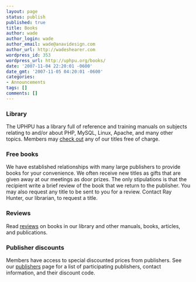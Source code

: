 ```yaml
---
layout: page
status: publish
published: true
title: Books
author: wade
author_login: wade
author_email: wade@anavidesign.com
author_url: http://wadeshearer.com
wordpress_id: 353
wordpress_url: http://uphpu.org/books/
date: '2007-11-04 22:20:01 -0600'
date_gmt: '2007-11-05 04:20:01 -0600'
categories:
- Announcements
tags: []
comments: []
---
```

<h3>Library</h3>
<p>The UPHPU has a library full of reference and training manuals on subjects relating to and/or about PHP, MySQL, Linux, Apache, and many other topics. Members may <a href="/books/library/">check out</a> any of our titles free of charge.</p>
<h3>Free books</h3>
<p>We have established relationships with many large publishers to provide books for your convenience. We often receive new titles as gifts that are given away at our meetings as door prizes. The only stipulations is that the recipient write a brief review of the book that we return to the publisher. You may also request any title to be sent to you for a review. Contact Ray Hunter, our librarian, to request a title.</p>
<h3>Reviews</h3>
<p>Read <a href="/category/reviews/">reviews</a> on books in our library and other manuals, books, articles, and publications.</p>
<h3>Publisher discounts</h3>
<p>Members have access to special discounted prices from publishers. See our <a href="/books/publishers/">publishers</a> page for a list of participating publishers, contact information, and their discount code.</p>
